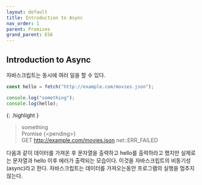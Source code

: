 ```yaml
---
layout: default
title: Introduction to Async
nav_order: 1
parent: Promises
grand_parent: ES6
---
```


## Introduction to Async

자바스크립트는 동시에 여러 일을 할 수 있다.

```js
const hello = fetch("http://example.com/movies.json");

console.log("something");
console.log(hello);
```

{: .highlight }

> something<br/>
> Promise {&lt;pending&gt;}<br/>
> GET http://example.com/movies.json net::ERR_FAILED

다음과 같이 데이터를 가져온 후 문자열을 출력하고 hello를 출력하라고 했지만 실제로는 문자열과 hello 이후 에러가 출력되는 모습이다. 이것을 자바스크립트의 비동기성(async)라고 한다.
자바스크립트는 데이터를 가져오는동안 프로그램의 실행을 멈추지 않는다.
